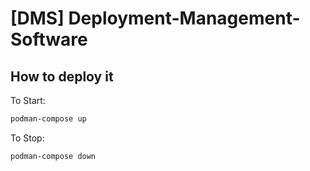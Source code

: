 # [DMS] Deployment-Management-Software

## How to deploy it
To Start:
```bash
podman-compose up
```
To Stop:
```bash
podman-compose down
```

